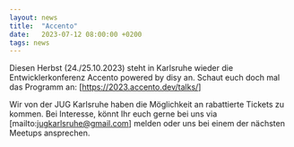 ```yaml
---
layout: news
title:  "Accento"
date:   2023-07-12 08:00:00 +0200
tags: news
---
```


Diesen Herbst (24./25.10.2023) steht in Karlsruhe wieder die Entwicklerkonferenz Accento powered by disy an.
Schaut euch doch mal das Programm an: [https://2023.accento.dev/talks/]

Wir von der JUG Karlsruhe haben die Möglichkeit an rabattierte Tickets zu kommen. Bei Interesse, könnt Ihr euch gerne bei uns via  [mailto:jugkarlsruhe@gmail.com] melden oder uns bei einem der nächsten Meetups ansprechen.